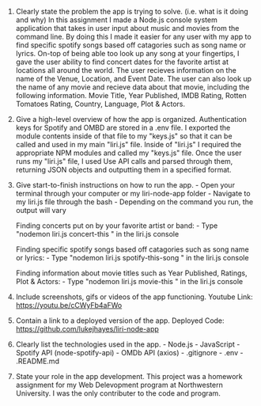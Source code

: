 1. Clearly state the problem the app is trying to solve. (i.e. what is it doing and why)
        In this assignment I made a Node.js console system application that takes in user input about music and movies from the command line. By doing this I made it easier for any user with my app to find specific spotify songs based off catagories such as song name or lyrics. On-top of being able too look up any song at your fingertips, I gave the user ability to find concert dates for the favorite artist at locations all around the world. The user recieves information on the name of the Venue, Location, and Event Date. The user can also look up the name of any movie and recieve data about that movie, including the following information. Movie Title, Year Published, IMDB Rating, Rotten Tomatoes Rating, Country, Language, Plot & Actors.


2. Give a high-level overview of how the app is organized.
        Authentication keys for Spotify and OMBD are stored in a .env file. I exported the module contents inside of that file to my "keys.js" so that it can be called and used in my main "liri.js" file. Inside of "liri.js" I required the appropriate NPM modules and called my "keys.js" file. Once the user runs my "liri.js" file, I used Use API calls and parsed through them, returning JSON objects and outputting them in a specified format.


3. Give start-to-finish instructions on how to run the app.
        - Open your terminal through your computer or my liri-node-app folder
        - Navigate to my liri.js file through the bash
        - Depending on the command you run, the output will vary

    Finding concerts put on by your favorite artist or band:
        - Type "nodemon liri.js concert-this <name of artist or band>" in the liri.js console

    Finding specific spotify songs based off catagories such as song name or lyrics:
        - Type "nodemon liri.js spotify-this-song <lyric or title>" in the liri.js console

    Finding information about movie titles such as Year Published, Ratings, Plot & Actors:
        - Type "nodemon liri.js movie-this <movie title>" in the liri.js console


4. Include screenshots, gifs or videos of the app functioning.
        Youtube Link: https://youtu.be/cCWyFb4aFWo

5. Contain a link to a deployed version of the app.
        Deployed Code: https://github.com/lukejhayes/liri-node-app


6. Clearly list the technologies used in the app.
        - Node.js
        - JavaScript
        - Spotify API (node-spotify-api)
        - OMDb API (axios)
        - .gitignore
        - .env
        - .README.md


7. State your role in the app development.
        This project was a homework assignment for my Web Delevopment program at Northwestern University. I was the only contributer to the code and program.
    